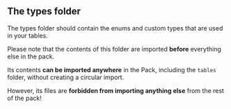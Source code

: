 ## The types folder

The types folder should contain the enums and custom types that are used in your tables.

Please note that the contents of this folder are imported **before** everything else in the pack.

Its contents **can be imported anywhere** in the Pack, including the `tables` folder, without creating a circular import.

However, its files are **forbidden from importing anything else** from the rest of the pack!
